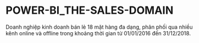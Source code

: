 # POWER-BI_THE-SALES-DOMAIN
Doanh nghiệp kinh doanh bán lẻ 18 mặt hàng đa dạng, phân phối qua nhiều kênh online và offline trong khoảng thời gian từ 01/01/2016 đến 31/12/2018.
